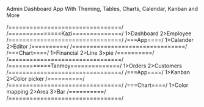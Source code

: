Admin Dashboard App With Theming, Tables, Charts, Calendar, Kanban and More

/================================/ /===============Kazi==============/ 1>Dashboard 2>Employee /================================/ /===App====/ 1>Calander 2>Editor /==========/ /================================/ /===Chart====/ 1>Financial 2>Line 3>pie /==========/ /================================/ /============Tanmoy==============/ 1>Orders 2>Customers /================================/ /===App====/ 1>Kanban 2>Color picker /==========/ /================================/ /===Chart====/ 1>Color mapping 2>Area 3>Bar /==========/ /================================/
